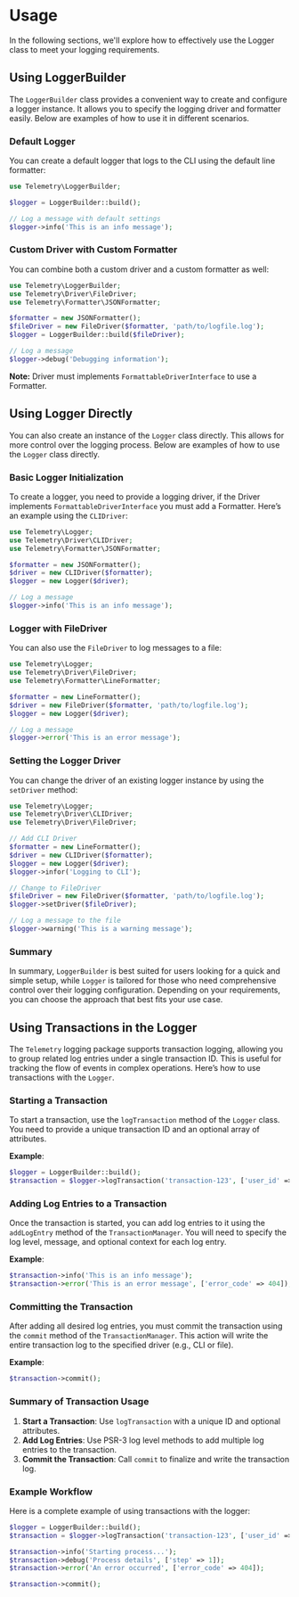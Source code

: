 # Usage

In the following sections, we'll explore how to effectively use the Logger class to meet your logging requirements.

## Using LoggerBuilder

The `LoggerBuilder` class provides a convenient way to create and configure a logger instance. It allows you to specify the logging driver and formatter easily. Below are examples of how to use it in different scenarios.

### Default Logger

You can create a default logger that logs to the CLI using the default line formatter:

```php
use Telemetry\LoggerBuilder;

$logger = LoggerBuilder::build();

// Log a message with default settings
$logger->info('This is an info message');
```

### Custom Driver with Custom Formatter

You can combine both a custom driver and a custom formatter as well:

```php
use Telemetry\LoggerBuilder;
use Telemetry\Driver\FileDriver;
use Telemetry\Formatter\JSONFormatter;

$formatter = new JSONFormatter();
$fileDriver = new FileDriver($formatter, 'path/to/logfile.log');
$logger = LoggerBuilder::build($fileDriver);

// Log a message
$logger->debug('Debugging information');
```

__Note:__ Driver must implements `FormattableDriverInterface` to use a Formatter.

## Using Logger Directly

You can also create an instance of the `Logger` class directly. This allows for more control over the logging process. Below are examples of how to use the `Logger` class directly.

### Basic Logger Initialization

To create a logger, you need to provide a logging driver, if the Driver implements `FormattableDriverInterface` you must add a Formatter. Here’s an example using the `CLIDriver`:

```php
use Telemetry\Logger;
use Telemetry\Driver\CLIDriver;
use Telemetry\Formatter\JSONFormatter;

$formatter = new JSONFormatter();
$driver = new CLIDriver($formatter);
$logger = new Logger($driver);

// Log a message
$logger->info('This is an info message');
```

### Logger with FileDriver

You can also use the `FileDriver` to log messages to a file:

```php
use Telemetry\Logger;
use Telemetry\Driver\FileDriver;
use Telemetry\Formatter\LineFormatter;

$formatter = new LineFormatter();
$driver = new FileDriver($formatter, 'path/to/logfile.log');
$logger = new Logger($driver);

// Log a message
$logger->error('This is an error message');
```

### Setting the Logger Driver

You can change the driver of an existing logger instance by using the `setDriver` method:

```php
use Telemetry\Logger;
use Telemetry\Driver\CLIDriver;
use Telemetry\Driver\FileDriver;

// Add CLI Driver
$formatter = new LineFormatter();
$driver = new CLIDriver($formatter);
$logger = new Logger($driver);
$logger->infor('Logging to CLI');

// Change to FileDriver
$fileDriver = new FileDriver($formatter, 'path/to/logfile.log');
$logger->setDriver($fileDriver);

// Log a message to the file
$logger->warning('This is a warning message');
```
### Summary
In summary, `LoggerBuilder` is best suited for users looking for a quick and simple setup, while `Logger` is tailored for those who need comprehensive control over their logging configuration. Depending on your requirements, you can choose the approach that best fits your use case.

## Using Transactions in the Logger

The `Telemetry` logging package supports transaction logging, allowing you to group related log entries under a single transaction ID. This is useful for tracking the flow of events in complex operations. Here’s how to use transactions with the `Logger`.

### Starting a Transaction

To start a transaction, use the `logTransaction` method of the `Logger` class. You need to provide a unique transaction ID and an optional array of attributes.

**Example**:

```php
$logger = LoggerBuilder::build();
$transaction = $logger->logTransaction('transaction-123', ['user_id' => 1]);
```

### Adding Log Entries to a Transaction

Once the transaction is started, you can add log entries to it using the `addLogEntry` method of the `TransactionManager`. You will need to specify the log level, message, and optional context for each log entry.

**Example**:

```php
$transaction->info('This is an info message');
$transaction->error('This is an error message', ['error_code' => 404]);
```

### Committing the Transaction

After adding all desired log entries, you must commit the transaction using the `commit` method of the `TransactionManager`. This action will write the entire transaction log to the specified driver (e.g., CLI or file).

**Example**:

```php
$transaction->commit();
```

### Summary of Transaction Usage

1. **Start a Transaction**: Use `logTransaction` with a unique ID and optional attributes.
2. **Add Log Entries**: Use PSR-3 log level methods to add multiple log entries to the transaction.
3. **Commit the Transaction**: Call `commit` to finalize and write the transaction log.

### Example Workflow

Here is a complete example of using transactions with the logger:

```php
$logger = LoggerBuilder::build();
$transaction = $logger->logTransaction('transaction-123', ['user_id' => 1]);

$transaction->info('Starting process...');
$transaction->debug('Process details', ['step' => 1]);
$transaction->error('An error occurred', ['error_code' => 404]);

$transaction->commit();
```